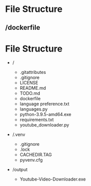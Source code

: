 # File Structure

## /dockerfile

# File Structure

- /
  - .gitattributes
  - .gitignore
  - LICENSE
  - README.md
  - TODO.md
  - dockerfile
  - language preference.txt
  - languages.py
  - python-3.9.5-amd64.exe
  - requirements.txt
  - youtube_downloader.py

- /.venv
  - .gitignore
  - .lock
  - CACHEDIR.TAG
  - pyvenv.cfg

- /output
  - Youtube-Video-Downloader.exe

